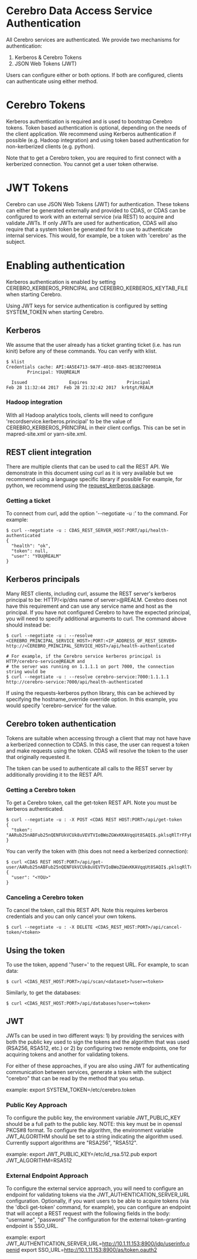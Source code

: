 # Cerebro Data Access Service Authentication

All Cerebro services are authenticated. We provide two mechanisms for authentication:

1. Kerberos & Cerebro Tokens
2. JSON Web Tokens (JWT)

Users can configure either or both options. If both are configured, clients can
authenticate using either method.

# Cerebro Tokens
Kerberos authentication is required and is used to bootstrap Cerebro tokens. Token
based authentication is optional, depending on the needs of the client application. We
recommend using Kerberos authentication if possible (e.g. Hadoop integration) and
using token based authentication for non-kerberized clients (e.g. python).

Note that to get a Cerebro token, you are required to first connect with a kerberized
connection. You cannot get a user token otherwise.

# JWT Tokens

Cerebro can use JSON Web Tokens (JWT) for authentication.
These tokens can either be generated externally and provided to CDAS, or CDAS can be
configured to work with an external service (via REST) to acquire and validate JWTs.
If only JWTs are used for authentication, CDAS will also require that a system token be
generated for it to use to authenticate internal services. This would, for example,
be a token with 'cerebro' as the subject.


# Enabling authentication
Kerberos authentication is enabled by setting CEREBRO_KERBEROS_PRINCIPAL and
CEREBRO_KERBEROS_KEYTAB_FILE when starting Cerebro.

Using JWT keys for service authentication is configured by setting SYSTEM_TOKEN
when starting Cerebro.

## Kerberos
We assume that the user already has a ticket granting ticket (i.e. has run kinit) before
any of these commands. You can verify with klist.

```shell
$ klist
Credentials cache: API:4A5E4713-9A7F-4010-8845-BE1B2700981A
        Principal: YOU@REALM

  Issued                Expires               Principal
Feb 28 11:32:44 2017  Feb 28 21:32:42 2017  krbtgt/REALM
```

### Hadoop integration
With all Hadoop analytics tools, clients will need to configure
'recordservice.kerberos.principal' to be the value of CEREBRO_KERBEROS_PRINCIPAL in their
client configs. This can be set in mapred-site.xml or yarn-site.xml.

## REST client integration
There are multiple clients that can be used to call the REST API. We demonstrate
in this document using curl as it is very available but we recommend using a language
specific library if possible For example, for python, we recommend using the
[request_kerberos package](https://github.com/requests/requests-kerberos).


### Getting a ticket
To connect from curl, add the option '--negotiate -u :' to the command. For example:
```shell
$ curl --negotiate -u : CDAS_REST_SERVER_HOST:PORT/api/health-authenticated
{
  "health": "ok",
  "token": null,
  "user": "YOU@REALM"
}
```

## Kerberos principals
Many REST clients, including curl, assume the REST server's kerberos principal to
be: HTTP/<ip/dns name of server>@REALM. Cerebro does not have this requirement and
can use any service name and host as the principal. If you have not configured
Cerebro to have the expected principal, you will need to specify additional
arguments to curl. The command above should instead be:
```
$ curl --negotiate -u : --resolve <CEREBRO_PRINCIPAL_SERVICE_HOST>:PORT:<IP_ADDRESS_OF_REST_SERVER> http://<CEREBRO_PRINCIPAL_SERVICE_HOST>/api/health-authenticated

# For example, if the Cerebro service kerberos principal is HTTP/cerebro-service@REALM and
# the server was running on 1.1.1.1 on port 7000, the connection string would be
$ curl --negotiate -u : --resolve cerebro-service:7000:1.1.1.1 http://cerebro-service:7000/api/health-authenticated
```

If using the requests-kerberos python library, this can be achieved by specifying the
hostname_override override option. In this example, you would specify 'cerebro-service'
for the value.

## Cerebro token authentication
Tokens are suitable when accessing through a client that may not have have a kerberized
connection to CDAS. In this case, the user can request a token and make requests
using the token. CDAS will resolve the token to the user that originally requested it.

The token can be used to authenticate all calls to the REST server by additionally
providing it to the REST API.

### Getting a Cerebro token
To get a Cerebro token, call the get-token REST API. Note you must be kerberos
authenticated.

```shell
$ curl --negotiate -u : -X POST <CDAS REST HOST:PORT>/api/get-token
{
  "token": "AARub25nABFub25nQENFUkVCUk8uVEVTVIoBWoZGWxKKAVqqUt8SAQI$.pklsqRlTrFFyEPSHVjItxqBrZ28$"
}
```

You can verify the token with (this does not need a kerberized connection):
```shell
$ curl <CDAS REST HOST:PORT>/api/get-user/AARub25nABFub25nQENFUkVCUk8uVEVTVIoBWoZGWxKKAVqqUt8SAQI$.pklsqRlTrFFyEPSHVjItxqBrZ28$
{
  "user": "<YOU>"
}
```

### Canceling a Cerebro token
To cancel the token, call this REST API. Note this requires kerberos credentials and
you can only cancel your own tokens.
```shell
$ curl --negotiate -u : -X DELETE <CDAS_REST_HOST:PORT>/api/cancel-token/<token>
```


## Using the token
To use the token, append '?user=<token>' to the request URL. For example, to scan data:
```shell
$ curl <CDAS_REST_HOST:PORT>/api/scan/<dataset>?user=<token>
```
Similarly, to get the databases:
```shell
$ curl <CDAS_REST_HOST:PORT>/api/databases?user=<token>
```


## JWT
JWTs can be used in two different ways: 1) by providing the services with both the public
key used to sign the tokens and the algorithm that was used (RSA256, RSA512, etc.) or
2) by configuring two remote endpoints, one for acquiring tokens and another for
validating tokens.

For either of these approaches, if you are also using JWT for authenticating communication
between services, generate a token with the subject "cerebro" that can be read by the
method that you setup.

example:
export SYSTEM_TOKEN=/etc/cerebro.token

### Public Key Approach
To configure the public key, the environment variable JWT_PUBLIC_KEY should be a full path
to the public key. NOTE: this key must be in openssl PKCS#8 format. To configure the
algorithm, the environment variable JWT_ALGORITHM should be set to a string indicating
the algorithm used. Currently support algorithms are "RSA256", "RSA512".

example:
export JWT_PUBLIC_KEY=/etc/id_rsa.512.pub
export JWT_ALGORITHM=RSA512

### External Endpoint Approach
To configure the external service approach, you will need to configure an endpoint for
validating tokens via the JWT_AUTHENTICATION_SERVER_URL configuration.
Optionally, if you want users to be able to acquire tokens (via the 'dbcli get-token'
command, for example), you can configure an endpoint that will accept a REST
request with the following fields in the body: "username", "password"
The configuration for the external token-granting endpoint is SSO_URL.

example:
export JWT_AUTHENTICATION_SERVER_URL=http://10.1.11.153:8900/idp/userinfo.openid
export SSO_URL=http://10.1.11.153:8900/as/token.oauth2
